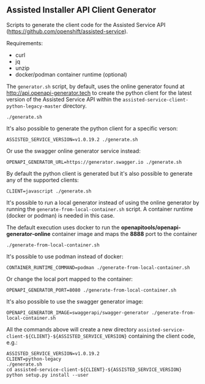 ## Assisted Installer API Client Generator

Scripts to generate the client code for the Assisted Service API (https://github.com/openshift/assisted-service).

Requirements:
- curl
- jq
- unzip
- docker/podman container runtime (optional)


The ```generator.sh``` script, by default, uses the online generator found at http://api.openapi-generator.tech to create 
the python client for the latest version of the Assisted Service API within the ```assisted-service-client-python-legacy-master``` directory.
```
./generate.sh
```

It's also possible to generate the python client for a specific verson:
```
ASSISTED_SERVICE_VERSION=v1.0.19.2 ./generate.sh
```

Or use the swagger online generator service instead:
```
OPENAPI_GENERATOR_URL=https://generator.swagger.io ./generate.sh
```

By default the python client is generated but it's also possible to generate any of the supported clients:
```
CLIENT=javascript ./generate.sh
```

It's possible to run a local generator instead of using the online generator by running the ```generate-from-local-container.sh``` script.
A container runtime (docker or podman) is needed in this case.

The default execution uses docker to run the **openapitools/openapi-generator-online** container image and maps the **8888** port to the container
```
./generate-from-local-container.sh
```

It's possible to use podman instead of docker:
```
CONTAINER_RUNTIME_COMMAND=podman ./generate-from-local-container.sh
```

Or change the local port mapped to the container:
```
OPENAPI_GENERATOR_PORT=8080 ./generate-from-local-container.sh
```

It's also possible to use the swagger generator image:
```
OPENAPI_GENERATOR_IMAGE=swaggerapi/swagger-generator ./generate-from-local-container.sh
```

All the commands above will create a new directory ```assisted-service-client-${CLIENT}-${ASSISTED_SERVICE_VERSION}```
containing the client code, e.g.: 
```
ASSISTED_SERVICE_VERSION=v1.0.19.2
CLIENT=python-legacy
./generate.sh
cd assisted-service-client-${CLIENT}-${ASSISTED_SERVICE_VERSION}
python setup.py install --user
```
